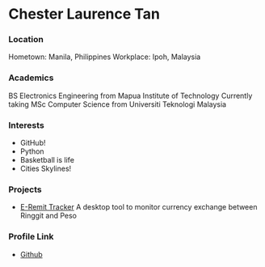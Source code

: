 # Chester Laurence Tan

### Location

Hometown: Manila, Philippines
Workplace: Ipoh, Malaysia

### Academics

BS Electronics Engineering from Mapua Institute of Technology
Currently taking MSc Computer Science from Universiti Teknologi Malaysia

### Interests

- GitHub!
- Python
- Basketball is life
- Cities Skylines!

### Projects

- [E-Remit Tracker](https://github.com/chesterlbtan/ERemitTracker) A desktop tool to monitor currency exchange between Ringgit and Peso

### Profile Link

- [Github](https://github.com/chesterlbtan)